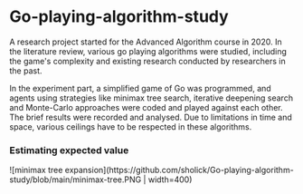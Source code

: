 # Go-playing-algorithm-study

A research project started for the Advanced Algorithm course in 2020.
In the literature review, various go playing algorithms were studied, including the game's complexity and existing research conducted by researchers in the past.

In the experiment part, a simplified game of Go was programmed, and agents using strategies like minimax tree search, iterative deepening search and Monte-Carlo approaches were coded and played against each other. The brief results were recorded and analysed. Due to limitations in time and space, various ceilings have to be respected in these algorithms.

<h3>Estimating expected value</h3>
![minimax tree expansion](https://github.com/sholick/Go-playing-algorithm-study/blob/main/minimax-tree.PNG | width=400)
